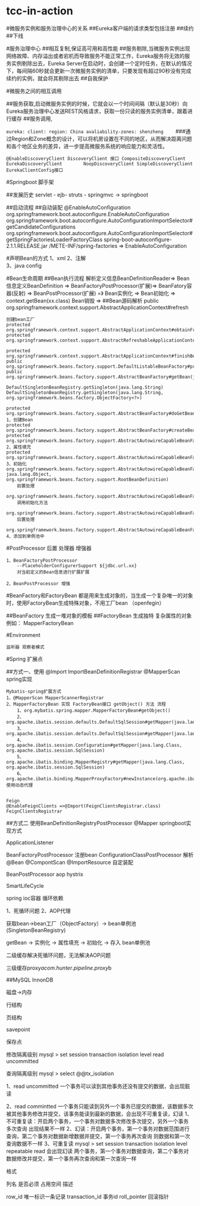 # tcc-in-action


#微服务实例和服务治理中心的关系
##Eureka客户端的请求类型包括注册
##续约
##下线

#服务治理中心
##相互复制,保证高可用和高性能
##服务剔除,当微服务实例出现网络故障、内存溢出或者宕机而导致服务不能正常工作，Eureka服务将无效的服务实例剔除出去，Eureka Server在启动时，会创建一个定时任务，在默认的情况下，每间隔60秒就会更新一次微服务实例的清单，只要发现有超过90秒没有完成续约的实例，就会将其剔除出去
##自我保护


#微服务之间的相互调用

##服务获取,启动微服务实例的时候，它就会以一个时间间隔（默认是30秒）向Eureka服务治理中心发送REST风格请求，获取一份只读的服务实例清单，跟着进行缓存
##服务调用,




`
eureka:
  client:
    region: China
    avaliability-zones: shenzheng    
`
###通过Region和Zone概念的设计，可以将机房设置在不同的地区，从而解决距离问题和各个地区业务的差异，进一步提高微服务系统的响应能力和灵活性。


`
@EnableDiscoveryClient
   DiscoveryClient 接口
        CompositeDiscoveryClient
        EurekaDiscoveryClient       
        NoopDiscoveryClient
        SimpleDiscoveryClient
   EurekaClientConfig接口
`



#Springboot
    脚手架

##发展历史
    servlet - ejb- struts - springmvc -> springboot

##启动流程
##自动装配 
    @EnableAutoConfiguration
        org.springframework.boot.autoconfigure.EnableAutoConfiguration
        org.springframework.boot.autoconfigure.AutoConfigurationImportSelector#getCandidateConfigurations
        org.springframework.boot.autoconfigure.AutoConfigurationImportSelector#getSpringFactoriesLoaderFactoryClass
        spring-boot-autoconfigure-2.1.1.RELEASE.jar /METE-INF/spring-factories => EnableAutoConfiguration

#声明Bean的方式
    1、xml
    2、注解  
    3、java config

#Bean生命周期
##Bean执行流程
    解析定义信息BeanDefinitionReader=> 
    Bean信息定义BeanDefinition =>
        BeanFactoryPostProcessor(扩展)=> 
    BeanFatory容器(反射) => 
        BeanPostProcessor(扩展) =》
    Bean实例化 => 
    Bean初始化 =>
    context.getBean(xx.class)
    Bean销毁 =>
##Bean源码解析
    public    org.springframework.context.support.AbstractApplicationContext#refresh
    
    创建bean工厂
    protected org.springframework.context.support.AbstractApplicationContext#obtainFreshBeanFactory=>
    protected org.springframework.context.support.AbstractRefreshableApplicationContext#refreshBeanFactory
    
    protected org.springframework.context.support.AbstractApplicationContext#finishBeanFactoryInitialization
    public    org.springframework.beans.factory.support.DefaultListableBeanFactory#preInstantiateSingletons
    public    org.springframework.beans.factory.support.AbstractBeanFactory#getBean(java.lang.String)
    
    DefaultSingletonBeanRegistry.getSingleton(java.lang.String)
    DefaultSingletonBeanRegistry.getSingleton(java.lang.String, org.springframework.beans.factory.ObjectFactory<?>)
    
    protected org.springframework.beans.factory.support.AbstractBeanFactory#doGetBean
    1、创建Bean
    protected org.springframework.beans.factory.support.AbstractBeanFactory#createBean
    protected org.springframework.beans.factory.support.AbstractAutowireCapableBeanFactory#doCreateBean
    2、属性填充
    protected org.springframework.beans.factory.support.AbstractAutowireCapableBeanFactory#populateBean
    3、初始化
    org.springframework.beans.factory.support.AbstractAutowireCapableBeanFactory.initializeBean(java.lang.String, java.lang.Object, org.springframework.beans.factory.support.RootBeanDefinition)
        前置处理
        org.springframework.beans.factory.support.AbstractAutowireCapableBeanFactory.applyBeanPostProcessorsBeforeInitialization
        调用初始化方法
        org.springframework.beans.factory.support.AbstractAutowireCapableBeanFactory.invokeInitMethods
        后置处理
        org.springframework.beans.factory.support.AbstractAutowireCapableBeanFactory.applyBeanPostProcessorsAfterInitialization
    4、添加到单例池中
        
#PostProcessor 后置 处理器 增强器

    1、BeanFactoryPostProcessor
        --PlaceholderConfigurerSupport ${jdbc.url.xx}
        对当前定义的Bean信息进行扩展扩展
    
    2、BeanPostProcessor 增强
   


#BeanFactory和FactoryBean 
    都是用来生成对象的，当生成一个复杂唯一的对象时，使用FactoryBean生成特殊对象，不用工厂bean （openfegin）

##BeanFactory
    生成一堆对象的模板
##FactoryBean 
    生成独特 复杂属性的对象 例如： MapperFactoryBean 


#Environment

    监听器 观察者模式


#Spring 扩展点

##方式一、使用 @Import ImportBeanDefinitionRegistrar @MapperScan spring实现

    Mybatis-spring扩展方式
    1、@MapperScan MapperScannerRegistrar
    2、MapperFactoryBean 实现 FactoryBean接口 getObject() 方法 流程
        1、org.mybatis.spring.mapper.MapperFactoryBean#getObject()
        2、org.apache.ibatis.session.defaults.DefaultSqlSession#getMapper(java.lang.Class)
        3、org.apache.ibatis.session.defaults.DefaultSqlSession#getMapper(java.lang.Class)
        4、org.apache.ibatis.session.Configuration#getMapper(java.lang.Class, org.apache.ibatis.session.SqlSession)
        5、org.apache.ibatis.binding.MapperRegistry#getMapper(java.lang.Class, org.apache.ibatis.session.SqlSession)
        6、org.apache.ibatis.binding.MapperProxyFactory#newInstance(org.apache.ibatis.session.SqlSession)  使用动态代理


    Feign
    @EnableFeignClients =>@Import(FeignClientsRegistrar.class) 
    FeignClientsRegistrar 
##方式二 使用BeanDefinitionRegistryPostProcessor    @Mapper springboot实现方式     

ApplicationListener 

BeanFactoryPostProcessor 
    注册bean ConfigurationClassPostProcessor 解析@Bean @CompontScan @ImportResource 自定装配

BeanPostProcessor 
    aop hystrix 
    
    
SmartLifeCycle


spring ioc容器
循环依赖

1、死循环问题
2、AOP代理

获取bean->bean工厂（ObjectFactory）-> bean单例池(SingletonBeanRegistry)

getBean -> 实例化 -> 属性填充 -> 初始化 -> 存入 bean单例池

二级缓存解决死循环问题，无法解决AOP问题


三级缓存proxy$a
com.hunter.pipeline.proxy$b




##MySQL
InnonDB

磁盘->内存

行结构

	

页结构


savepoint

保存点

修改隔离级别
mysql > set session transaction isolation level read uncommitted

查询隔离级别
mysql > select @@tx_isolation

1、read uncommitted 一个事务可以读到其他事务还没有提交的数据，会出现脏读

2、read commintted  一个事务只能读到另外一个事务已提交的数据，该数据多次被其他事务修改并提交，该事务能读到最新的数据，会出现不可重复读，幻读
	1、不可重复读：开启两个事务，一个事务对数据多次修改多次提交，另外一个事务 多次查询 出现结果不一样
	2、幻读：开启两个事务，第一个事务对数据范围进行查询，第二个事务对数据新增数据并提交，第一个事务再次查询 则数据和第一次查询数据不一样
3、可重复读
mysql > set session transaction isolation level repeatable read  会出现幻读
	 两个事务，第一个事务对数据查询，第二个事务对数据修改并提交，第一个事务再次查询和第一次查询一样



格式

列名 是否必须 占用空间 描述

row_id 唯一标识一条记录
transaction_id 事务id
roll_pointer 回滚指针